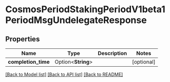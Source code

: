 # CosmosPeriodStakingPeriodV1beta1PeriodMsgUndelegateResponse

## Properties

Name | Type | Description | Notes
------------ | ------------- | ------------- | -------------
**completion_time** | Option<**String**> |  | [optional]

[[Back to Model list]](../README.md#documentation-for-models) [[Back to API list]](../README.md#documentation-for-api-endpoints) [[Back to README]](../README.md)


